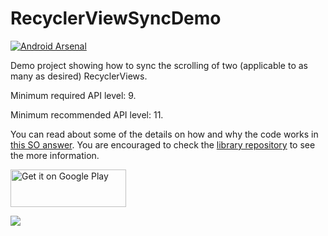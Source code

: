 RecyclerViewSyncDemo
====================
[![Android Arsenal](https://img.shields.io/badge/Android%20Arsenal-RecyclerViewSyncDemo-green.svg?style=flat)](https://android-arsenal.com/details/3/2162)

Demo project showing how to sync the scrolling of two (applicable to as many as desired) RecyclerViews.

Minimum required API level: 9.

Minimum recommended API level: 11.

You can read about some of the details on how and why the code works in [this SO answer](http://stackoverflow.com/questions/30702726/sync-scrolling-of-multiple-recyclerviews/31359767#31359767). You are 
encouraged to check the [library repository](https://github.com/Stoyicker/AligningRecyclerView) 
to see the more information.

<a href="https://play.google.com/store/apps/details?id=org.jorge.recyclerviewsyncdemo"><img alt="Get it on Google Play" src="https://play.google.com/intl/en_us/badges/images/apps/en-play-badge.png" width="185" height="60"/></a>

<img src="demo/resources/screen_recording_demo.gif" />
